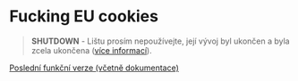 # Fucking EU cookies
> **SHUTDOWN** - Lištu prosím nepoužívejte, její vývoj byl ukončen a byla zcela ukončena ([více informací](https://github.com/jakubboucek/fucking-eu-cookies/issues/14#issue-325497314)).

[Poslední funkční verze (včetně dokumentace)](https://github.com/jakubboucek/fucking-eu-cookies/releases/latest)
